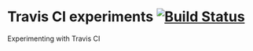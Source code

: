 Travis CI experiments [![Build Status](https://travis-ci.org/ryzy/travis-ci.svg?branch=master)](https://travis-ci.org/ryzy/travis-ci)
=====================

Experimenting with Travis CI

